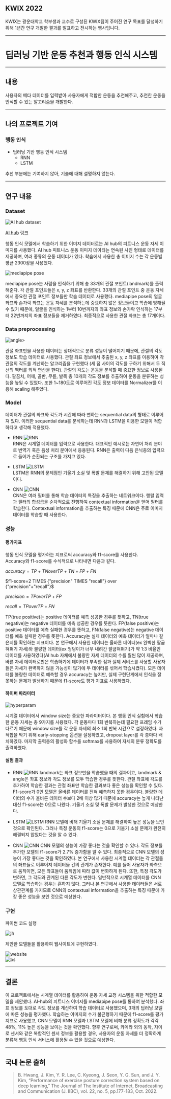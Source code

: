 ## KWIX 2022

KWIX는 광운대학교 학부생과 교수로 구성된 KWIX팀이 주어진 연구 목표를 달성하기 위해 1년간 연구 개발한 결과를 발표하고 전시하는 행사입니다.

---

# 딥러닝 기반 운동 추천과 행동 인식 시스템

---

## 내용

사용자의 메타 데이터를 입력받아 사용자에게 적합한 운동을 추천해주고, 추천한 운동을 인식할 수 있는 알고리즘을 개발한다.  

---

## 나의 프로젝트 기여

### 행동 인식

* 딥러닝 기반 행동 인식 시스템
  * RNN
  * LSTM

추천 부분에는 기여하지 않아, 기술에 대해 설명하지 않는다.

---

## 연구 내용

### Dataset

![AI hub dataset](./img/AIhubdataset.PNG)

[AI hub](https://aihub.or.kr/) 링크

행동 인식 모델에서 학습하기 위한 이미지 데이터로는 AI hub의 피트니스 운동 자세 이미지를 사용했다. AI hub 피트니스 운동 이미지 데이티는 연속된 사진 형태로 데이터를 제공하며, 여러 종류의 운동 데이터가 있다. 학습에서 사용한 총 이미지 수는 각 운동별 평균 2300장을 사용했다.

![mediapipe pose](./img/pose_tracking_full_body_landmarks.png)

mediapipe pose는 사람을 인식하기 위해 총 33개의 관절 포인트(landmark)를 출력해준다. 각 관절 포인트들은 x, y, z 좌표를 반환한다. 33개의 관절 포인트 중 운동 자세에서 중요한 관절 포인트 정보들만 학습 데이터로 사용했다. mediapipe pose의 얼굴 좌표와 손가락 좌표는 운동 자세를 분석하는데 중요하지 않은 정보들이고 학습에 방해될 수 있기 때문에, 얼굴을 인식하는 1부터 10번까지의 좌표 정보와 손가락 인식하는 17부터 22번까지의 좌표 정보들을 제거하였다. 최종적으로 사용한 관절 좌표는 총 17개이다.  

### Data preprocessing

![angle](./img/angle.PNG)>

관절 좌표만을 사용한 데이터는 상대적으로 분류 성능이 떨어지기 때문에, 관절의 각도 정보도 학습 데이터로 사용했다. 관절 좌표 정보에서 추출된 x, y, z 좌표를 이용하여 각 관절의 각도를 계산하는 알고리즘을 구현했다 (세 점 사이의 각도를 구하기 위해서 두 직선의 벡터를 외적 연산을 한다). 관절의 각도는 운동을 분석할 때 중요한 정보로 사용된다. 팔꿈치, 어깨, 골반, 무릎, 발목 총 10개의 각도 정보를 추출하여 운동을 분류하는 성능을 높일 수 있었다. 또한 1~180도로 이루어진 각도 정보 데이터를 Normalizer를 이용해 scaling 해주었다.  

### Model

데이터가 관절의 좌표와 각도가 시간에 따라 변하는 sequential data의 형태로 이루어져 있다. 이러한 sequential data를 분석하는데 RNN과 LSTM을 이용한 모델이 적합하다고 생각해 적용했다.

* RNN
![RNN](./img/RNN.PNG)  
RNN은 시계열 데이터를 입력으로 사용한다. 대표적인 예시로는 자연어 처리 분야로 번역기 혹은 음성 처리 분야에서 응용된다. RNN은 출력이 다음 은닉층의 입력으로 들어가 순환되는 구조를 가지고 있다.  

* LSTM
![LSTM](./img/LSTM.PNG)  
LSTM은 RNN의 문제점인 기울기 소실 및 폭발 문제를 해결하기 위해 고안된 모델이다.  

* CNN
![CNN](./img/CNNseq.png)  
CNN은 여러 필터를 통해 학습 데이터의 특징을 추출하는 네트워크이다. 행렬 입력과 필터의 합성곱을 순차적으로 진행하여 contextual information을 얻어 필터를 학습한다. Contextual information을 추출하는 특징 때문에 CNN은 주로 이미지 데이터를 학습할 때 사용한다.  

### 성능

#### 평가지표

행동 인식 모델을 평가하는 지표로써 accuracy와 f1-score를 사용한다.  
Accuracy와 f1-score를 수식적으로 나타내면 다음과 같다.  

$accuracy= {TP+TN} over {TP+TN+FP+FN}$  

$f1-score=2 TIMES  {"precision" TIMES "recall"} over {"precision"+"recall"}$  

$precision= { TP} over {TP+FP }$

$recall= { TP} over {TP+FN }$  

TP(true positive)는 positive 데이터를 예측 성공한 경우를 뜻하고, TN(true negative)는 negative 데이터를 예측 성공한 경우를 뜻한다. FP(false positive)는 positive 데이터를 예측 실패한 경우를 뜻하고, FN(false negative)는 negative 데이터를 예측 실패한 경우를 뜻한다. Accuracy는 실제 데이터와 예측 데이터가 얼마나 같은지를 확인하는 지표이다. 본 연구에서 사용한 데이터는 올바른 데이터(ex 완벽한 팔굽혀펴기 자세)와 불량한 데이터(ex 엉덩이가 너무 내려간 팔굽혀펴기)가 약 1:3 비율인 데이터를 사용하였다(AI hub 자체에서 불량한 자세 데이터의 수를 훨씬 많이 제공하며, 바른 자세 데이터로만은 학습하기에 데이터가 부족한 점과 실제 서비스를 사용할 사용자들은 자세가 완벽하지 않을 가능성이 많기에 두 데이터를 섞어서 학습시켰다). 모든 데이터를 불량한 데이터로 예측할 경우 accuracy는 높지만, 실제 구현단계에서 인식을 잘 못하는 문제가 발생하기 때문에 f1-score도 평가 지표로 사용하였다.

#### 하이퍼 파라미터

![hyperparam](./img/param.PNG)

시계열 데이터에서 window size는 중요한 파라미터이다. 본 행동 인식 실험에서 학습한 운동 자세는 총 9가지를 사용했다. 각 운동마다 1회 반복하는데 필요한 프레임 수가 다르기 때문에 window size를 각 운동 자세의 최소 1회 반복 시간으로 설정하였다. 과적합을 막기 위해 early-stopping 옵션을 설정하였고, dropout layer를 각 층마다 배치하였다. 마지막 출력층의 활성화 함수를 softmax를 사용하여 자세의 분류 정확도를 출력하였다.  

#### 실험 결과

* RNN
![RNN](./img/RNNs.PNG)
landmark는 좌표 정보만을 학습했을 때의 결과이고, landmark & angle은 좌표 정보와 각도 정보를 모두 학습한 경우를 뜻한다. 관절 좌표에 각도를 추가하여 학습한 결과는 관절 좌표만 학습한 결과보다 좋은 성능을 확인할 수 있다. F1-score가 0인 모델은 올바른 데이터를 전혀 예측하지 못한 경우이다. 불량한 데이터의 수가 올바른 데이터 수보다 2배 이상 많기 때문에 accuracy는 높게 나타난 대신 f1-score는 0으로 나왔다. 기울기 소실 및 폭발 문제가 발생한 것으로 예상한다.  

* LSTM
![LSTM](./img/LSTMs.PNG)
RNN 모델에 비해 기울기 소실 문제를 해결하여 높은 성능을 보인 것으로 확인된다. 그러나 특정 운동의 f1-score는 0으로 기울기 소실 문제가 완전히 해결되지 않았다는 것을 알 수 있다.  

* CNN
![CNN](./img/CNNs.PNG)
CNN 모델의 성능이 가장 좋다는 것을 확인할 수 있다. 각도 정보를 추가한 모델의 f1-score가 2.7% 증가함을 알 수 있다. 최종적으로 CNN 모델의 성능이 가장 좋다는 것을 확인하였다.
본 연구에서 사용한 시계열 데이터는 각 관절들의 좌표들로 이루어져 데이터들 간의 관계가 존재한다. 예를 들어 사용자가 좌측으로 움직이면, 모든 좌표들이 움직임에 따라 값이 변화하게 된다. 또한, 특정 각도가 변하면, 그 각도와 관계된 다른 각도가 변한다. 일반적으로 시계열 데이터를 CNN 모델로 학습하는 경우는 흔하지 않다. 그러나 본 연구에서 사용한 데이터들은 서로 상관관계를 가지므로 CNN의 contextual information을 추출하는 특징 때문에 가장 좋은 성능을 보인 것으로 예상한다.

### 구현

파이썬 코드 실행  

![jh](./img/impli1.png)  

제안한 모델들을 활용하여 웹사이트에 구현하였다.  

![website](./img/image03.png)  
![bs](./img/image02.png)  

---

## 결론

이 프로젝트에서는 시계열 데이터를 활용하여 운동 자세 교정 시스템을 위한 적합한 모델을 제안했다. AI-hub의 피트니스 이미지를 mediapipe pose를 통하여 분석했다. 좌표 정보를 토대로 각도 정보를 계산하여 학습 데이터로 사용했으며, 3개의 딥러닝 모델에 따른 성능을 평가했다. 학습하는 이미지의 수가 불균형하기 때문에 f1-score를 평가지표로 사용했고, CNN 모델이 RNN 모델과 LSTM 모델에 비해 분류 정확도가 각각 48%, 11% 높은 성능을 보이는 것을 확인했다. 향후 연구로써, 카메라 외의 동작, 자이로 센서와 같은 복합적인 센서 정보를 활용할 경우, 사용자의 운동 자세를 더 정확하게 분류해 행동 인식 서비스에 활용될 수 있을 것으로 예상한다.

---

## 국내 논문 출허

> B. Hwang, J. Kim, Y. R. Lee, C. Kyeong, J. Seon, Y. G. Sun, and J. Y. Kim, “Performance of exercise posture correction system based on deep learning,” The Journal of The Institute of Internet, Broadcasting and Communication (J. IIBC), vol. 22, no. 5, pp.177-183, Oct. 2022.
